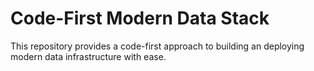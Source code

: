 # Code-First Modern Data Stack
This repository provides a code-first approach to building an deploying modern data infrastructure with ease.
